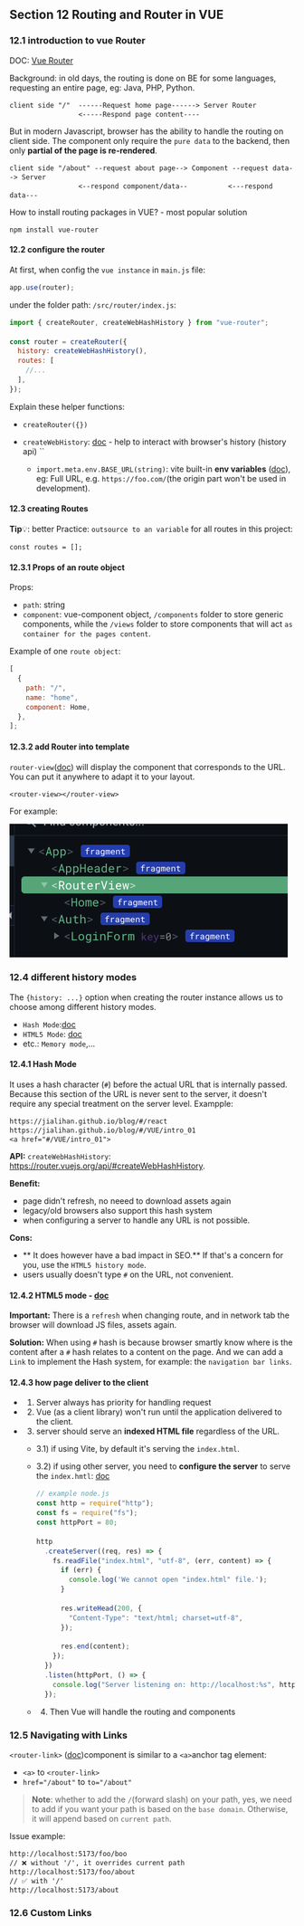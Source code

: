 ## Section 12 Routing and Router in VUE

### 12.1 introduction to vue Router

DOC: [Vue Router](https://router.vuejs.org/installation.html)

Background:
in old days, the routing is done on BE for some languages, requesting an entire page, eg: Java, PHP, Python.

```
client side "/"  ------Request home page------> Server Router
                 <-----Respond page content----
```

But in modern Javascript, browser has the ability to handle the routing on client side. The component only require the `pure data` to the backend, then only **partial of the page is re-rendered**.

```
client side "/about" --request about page--> Component --request data--> Server
                 <--respond component/data--          <---respond data---

```

How to install routing packages in VUE? - most popular solution

```
npm install vue-router
```

#### 12.2 configure the router

At first, when config the `vue instance` in `main.js` file:

```js
app.use(router);
```

under the folder path: `/src/router/index.js`:

```js
import { createRouter, createWebHashHistory } from "vue-router";

const router = createRouter({
  history: createWebHashHistory(),
  routes: [
    //...
  ],
});
```

Explain these helper functions:

- `createRouter({})`
- `createWebHistory`: [doc](https://router.vuejs.org/api/#createWebHistory) - help to interact with browser's history (history api) ``

  - `import.meta.env.BASE_URL(string)`: vite built-in **env variables** ([doc](https://vitejs.dev/guide/env-and-mode.html#env-variables)), eg: Full URL, e.g. `https://foo.com/`(the origin part won't be used in development).

#### 12.3 creating Routes

**Tip**💡:
better Practice: `outsource to an variable` for all routes in this project:

```
const routes = [];
```

#### 12.3.1 Props of an route object

Props:

- `path`: string
- `component`: vue-component object, `/components` folder to store generic components, while the `/views` folder to store components that will act `as container for the pages content`.

Example of one `route object`:

```js
[
  {
    path: "/",
    name: "home",
    component: Home,
  },
];
```

#### 12.3.2 add Router into template

`router-view`([doc](https://router.vuejs.org/guide/#router-view)) will display the component that corresponds to the URL. You can put it anywhere to adapt it to your layout.

```vue
<router-view></router-view>
```

For example:

![image](./docs/VUE/section12-3-2_01.png)

### 12.4 different history modes

The `{history: ...}` option when creating the router instance allows us to choose among different history modes.

- `Hash Mode`:[doc](https://router.vuejs.org/guide/essentials/history-mode#Different-History-modes)
- `HTML5 Mode`: [doc](https://router.vuejs.org/guide/essentials/history-mode#HTML5-Mode)
- etc.: `Memory mode`,...

#### 12.4.1 Hash Mode

It uses a hash character (`#`) before the actual URL that is internally passed. Because this section of the URL is never sent to the server, it doesn't require any special treatment on the server level.
Exampple:

```
https://jialihan.github.io/blog/#/react
https://jialihan.github.io/blog/#/VUE/intro_01
<a href="#/VUE/intro_01">
```

**API:**
`createWebHashHistory`: https://router.vuejs.org/api/#createWebHashHistory.

**Benefit:**

- page didn't refresh, no neeed to download assets again
- legacy/old browsers also support this hash system
- when configuring a server to handle any URL is not possible.

**Cons:**

- ** It does however have a bad impact in SEO.** If that's a concern for you, use the `HTML5 history mode`.
- users usually doesn't type `#` on the URL, not convenient.

#### 12.4.2 HTML5 mode - [doc](https://router.vuejs.org/guide/essentials/history-mode#HTML5-Mode)

**Important:**
There is a `refresh` when changing route, and in network tab the browser will download JS files, assets again.

**Solution:**
When using `#` hash is because browser smartly know where is the content after a `#` hash relates to a content on the page.
And we can add a `Link` to implement the Hash system, for example: the `navigation bar links`.

#### 12.4.3 how page deliver to the client

- 1. Server always has priority for handling request
- 2. Vue (as a client library) won't run until the application delivered to the client.
- 3. server should serve an **indexed HTML file** regardless of the URL.

  - 3.1) if using Vite, by default it's serving the `index.html`.
  - 3.2) if using other server, you need to **configure the server** to serve the `index.hmtl`: [doc](https://router.vuejs.org/guide/essentials/history-mode#Example-Server-Configurations)

    ```js
    // example node.js
    const http = require("http");
    const fs = require("fs");
    const httpPort = 80;

    http
      .createServer((req, res) => {
        fs.readFile("index.html", "utf-8", (err, content) => {
          if (err) {
            console.log('We cannot open "index.html" file.');
          }

          res.writeHead(200, {
            "Content-Type": "text/html; charset=utf-8",
          });

          res.end(content);
        });
      })
      .listen(httpPort, () => {
        console.log("Server listening on: http://localhost:%s", httpPort);
      });
    ```

  - 4. Then Vue will handle the routing and components

### 12.5 Navigating with Links

`<router-link>` ([doc](https://router.vuejs.org/guide/#router-link))component is similar to a `<a>`anchor tag element:

- `<a>` to `<router-link>`
- `href="/about"` to `to="/about"`

> **Note**: whether to add the `/`(forward slash) on your path, yes, we need to add if you want your path is based on the `base domain`. Otherwise, it will append based on `current path`.

Issue example:

```
http://localhost:5173/foo/boo
// ❌ without '/', it overrides current path
http://localhost:5173/foo/about
// ✅ with '/'
http://localhost:5173/about
```

### 12.6 Custom Links

